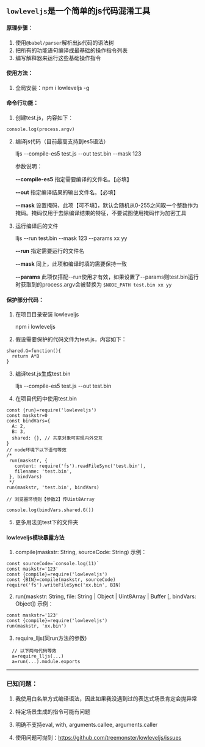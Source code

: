 ## `lowleveljs`是一个简单的js代码混淆工具

#### 原理步骤：

1. 使用`@babel/parser`解析出js代码的语法树
2. 把所有的功能语句编译成最基础的操作指令列表
3. 编写解释器来运行这些基础操作指令

#### 使用方法：

1. 全局安装：npm i lowleveljs -g

#### 命令行功能：

1. 创建test.js，内容如下：
  ```
  console.log(process.argv)
  ```

2. 编译js代码（目前最高支持到es5语法）

    lljs --compile-es5 test.js --out test.bin --mask 123

    参数说明：

    **--compile-es5** 指定需要编译的文件名。【必填】

    **--out** 指定编译结果的输出文件名。【必填】

    **--mask** 设置掩码，此项【可不填】，默认会随机从0-255之间取一个整数作为掩码。掩码仅用于去除编译结果的特征，不要试图使用掩码作为加密工具

3. 运行编译后的文件

    lljs --run test.bin --mask 123 --params xx yy

    **--run** 指定需要运行的文件名

    **--mask** 同上，此项和编译时填的需要保持一致

    **--params** 此项仅搭配--run使用才有效，如果设置了--params则test.bin运行时获取到的process.argv会被替换为 `$NODE_PATH test.bin xx yy`

#### 保护部分代码：

1. 在项目目录安装 lowleveljs

    npm i lowleveljs

2. 假设需要保护的代码文件为test.js，内容如下：

  ```
  shared.G=function(){
    return A*B
  }
  ```

3. 编译test.js生成test.bin

    lljs --compile-es5 test.js --out test.bin

4. 在项目代码中使用test.bin

  ```
  const {run}=require('lowleveljs')
  const maskstr=0
  const bindVars={
    A: 2,
    B: 3,
    shared: {}, // 共享对象可实现内外交互
  }
  // node环境下以下语句等效
  /*
   run(maskstr, {
     content: require('fs').readFileSync('test.bin'),
     filename: 'test.bin',
   }, bindVars)
   */
  run(maskstr, 'test.bin', bindVars)

  // 浏览器环境则【参数2】传Uint8Array

  console.log(bindVars.shared.G())
  ```

5. 更多用法见test下的文件夹

#### lowleveljs模块暴露方法

1. compile(maskstr: String, sourceCode: String)
  示例：
  ```
  const sourceCode=`console.log(11)`
  const maskstr='123'
  const {compile}=require('lowleveljs')
  const {BIN}=compile(maskstr, sourceCode)
  require('fs').writeFileSync('xx.bin', BIN)
  ```

2. run(maskstr: String, file: String | Object | Uint8Array | Buffer [, bindVars: Object])
  示例：
  ```
  const maskstr='123'
  const {compile}=require('lowleveljs')
  run(maskstr, 'xx.bin')
  ```

3. require_lljs(同run方法的参数)

```
  // 以下两句代码等效
  a=require_lljs(...)
  a=run(...).module.exports
  ```

---

### 已知问题：

1. 我使用白名单方式编译语法，因此如果我没遇到过的表达式场景肯定会抛异常

2. 特定场景生成的指令可能有问题

3. 明确不支持eval, with, arguments.callee, arguments.caller

4. 使用问题可抛到：https://github.com/treemonster/lowleveljs/issues
